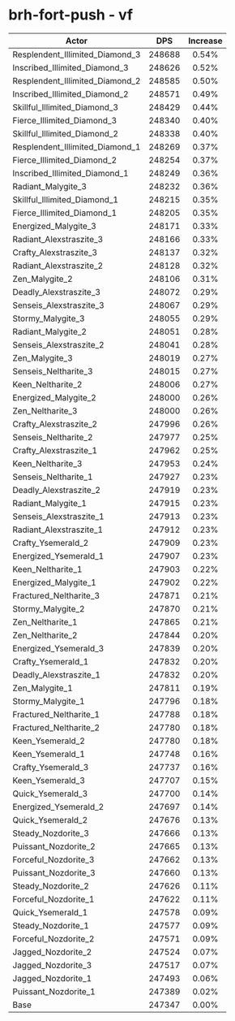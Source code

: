 # brh-fort-push - vf
| Actor | DPS | Increase |
|---|:---:|:---:|
|Resplendent_Illimited_Diamond_3|248688|0.54%|
|Inscribed_Illimited_Diamond_3|248626|0.52%|
|Resplendent_Illimited_Diamond_2|248585|0.50%|
|Inscribed_Illimited_Diamond_2|248571|0.49%|
|Skillful_Illimited_Diamond_3|248429|0.44%|
|Fierce_Illimited_Diamond_3|248340|0.40%|
|Skillful_Illimited_Diamond_2|248338|0.40%|
|Resplendent_Illimited_Diamond_1|248269|0.37%|
|Fierce_Illimited_Diamond_2|248254|0.37%|
|Inscribed_Illimited_Diamond_1|248249|0.36%|
|Radiant_Malygite_3|248232|0.36%|
|Skillful_Illimited_Diamond_1|248215|0.35%|
|Fierce_Illimited_Diamond_1|248205|0.35%|
|Energized_Malygite_3|248171|0.33%|
|Radiant_Alexstraszite_3|248166|0.33%|
|Crafty_Alexstraszite_3|248137|0.32%|
|Radiant_Alexstraszite_2|248128|0.32%|
|Zen_Malygite_2|248106|0.31%|
|Deadly_Alexstraszite_3|248072|0.29%|
|Senseis_Alexstraszite_3|248067|0.29%|
|Stormy_Malygite_3|248055|0.29%|
|Radiant_Malygite_2|248051|0.28%|
|Senseis_Alexstraszite_2|248041|0.28%|
|Zen_Malygite_3|248019|0.27%|
|Senseis_Neltharite_3|248015|0.27%|
|Keen_Neltharite_2|248006|0.27%|
|Energized_Malygite_2|248000|0.26%|
|Zen_Neltharite_3|248000|0.26%|
|Crafty_Alexstraszite_2|247996|0.26%|
|Senseis_Neltharite_2|247977|0.25%|
|Crafty_Alexstraszite_1|247962|0.25%|
|Keen_Neltharite_3|247953|0.24%|
|Senseis_Neltharite_1|247927|0.23%|
|Deadly_Alexstraszite_2|247919|0.23%|
|Radiant_Malygite_1|247915|0.23%|
|Senseis_Alexstraszite_1|247913|0.23%|
|Radiant_Alexstraszite_1|247912|0.23%|
|Crafty_Ysemerald_2|247909|0.23%|
|Energized_Ysemerald_1|247907|0.23%|
|Keen_Neltharite_1|247903|0.22%|
|Energized_Malygite_1|247902|0.22%|
|Fractured_Neltharite_3|247871|0.21%|
|Stormy_Malygite_2|247870|0.21%|
|Zen_Neltharite_1|247865|0.21%|
|Zen_Neltharite_2|247844|0.20%|
|Energized_Ysemerald_3|247839|0.20%|
|Crafty_Ysemerald_1|247832|0.20%|
|Deadly_Alexstraszite_1|247832|0.20%|
|Zen_Malygite_1|247811|0.19%|
|Stormy_Malygite_1|247796|0.18%|
|Fractured_Neltharite_1|247788|0.18%|
|Fractured_Neltharite_2|247780|0.18%|
|Keen_Ysemerald_2|247780|0.18%|
|Keen_Ysemerald_1|247748|0.16%|
|Crafty_Ysemerald_3|247737|0.16%|
|Keen_Ysemerald_3|247707|0.15%|
|Quick_Ysemerald_3|247700|0.14%|
|Energized_Ysemerald_2|247697|0.14%|
|Quick_Ysemerald_2|247676|0.13%|
|Steady_Nozdorite_3|247666|0.13%|
|Puissant_Nozdorite_2|247665|0.13%|
|Forceful_Nozdorite_3|247662|0.13%|
|Puissant_Nozdorite_3|247660|0.13%|
|Steady_Nozdorite_2|247626|0.11%|
|Forceful_Nozdorite_1|247622|0.11%|
|Quick_Ysemerald_1|247578|0.09%|
|Steady_Nozdorite_1|247577|0.09%|
|Forceful_Nozdorite_2|247571|0.09%|
|Jagged_Nozdorite_2|247524|0.07%|
|Jagged_Nozdorite_3|247517|0.07%|
|Jagged_Nozdorite_1|247493|0.06%|
|Puissant_Nozdorite_1|247389|0.02%|
|Base|247347|0.00%|
